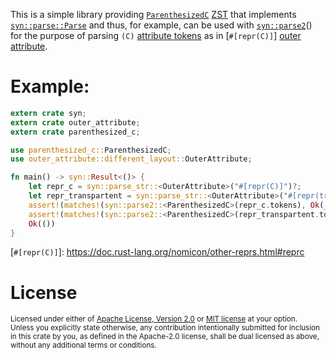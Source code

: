 This is a simple library providing [`ParenthesizedC`] [ZST] that implements [`syn::parse::Parse`] and
thus, for example, can be used with [`syn::parse2`]\(\) for the purpose of parsing `(C)` [attribute tokens][attribute token] as in [`#[repr(C)]`] [outer attribute].

# Example:

```rust
extern crate syn;
extern crate outer_attribute;
extern crate parenthesized_c;

use parenthesized_c::ParenthesizedC;
use outer_attribute::different_layout::OuterAttribute;

fn main() -> syn::Result<()> {
    let repr_c = syn::parse_str::<OuterAttribute>("#[repr(C)]")?;
    let repr_transpartent = syn::parse_str::<OuterAttribute>("#[repr(transparent)]")?;
    assert!(matches!(syn::parse2::<ParenthesizedC>(repr_c.tokens), Ok(_)));
    assert!(matches!(syn::parse2::<ParenthesizedC>(repr_transpartent.tokens), Err(_)));
    Ok(())
}
```

[`ParenthesizedC`]: https://docs.rs/parenthesized_c/latest/parenthesized_c/struct.ParenthesizedC.html
[ZST]: https://runrust.miraheze.org/wiki/Zero-sized_type
[`syn::parse::Parse`]: https://docs.rs/syn/latest/syn/parse/trait.Parse.html
[`syn::parse2`]: https://docs.rs/syn/latest/syn/fn.parse2.html
[attribute token]: https://docs.rs/syn/1.0.84/syn/struct.Attribute.html
[`#[repr(C)]`]: https://doc.rust-lang.org/nomicon/other-reprs.html#reprc

[outer attribute]: https://doc.rust-lang.org/reference/attributes.html

# License

<sup>
Licensed under either of <a href="LICENSE-APACHE">Apache License, Version
2.0</a> or <a href="LICENSE-MIT">MIT license</a> at your option.
</sup>

<br>

<sub>
Unless you explicitly state otherwise, any contribution intentionally submitted
for inclusion in this crate by you, as defined in the Apache-2.0 license, shall
be dual licensed as above, without any additional terms or conditions.
</sub>

